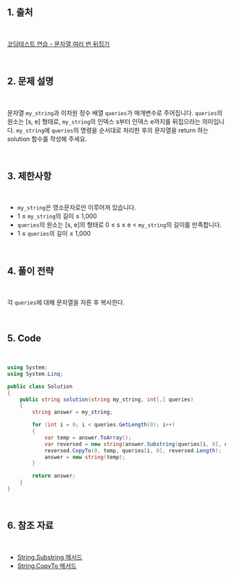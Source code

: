 ## 1. 출처

<br>

[코딩테스트 연습 - 문자열 여러 번 뒤집기](https://school.programmers.co.kr/learn/courses/30/lessons/181913)

<br>

## 2. 문제 설명

<br>

문자열 `my_string`과 이차원 정수 배열 `queries`가 매개변수로 주어집니다. `queries`의 원소는 [s, e] 형태로, `my_string`의 인덱스 s부터 인덱스 e까지를 뒤집으라는 의미입니다. `my_string`에 `queries`의 명령을 순서대로 처리한 후의 문자열을 return 하는 solution 함수를 작성해 주세요.

<br>

## 3. 제한사항

<br>

- `my_string`은 영소문자로만 이루어져 있습니다.
- 1 ≤ `my_string`의 길이 ≤ 1,000
- `queries`의 원소는 [s, e]의 형태로 0 ≤ s ≤ e < `my_string`의 길이를 만족합니다.
- 1 ≤ `queries`의 길이 ≤ 1,000

<br>

## 4. 풀이 전략

<br>
 
각 `queries`에 대해 문자열을 자른 후 복사한다.

<br>

## 5. Code

<br>

```cs
using System;
using System.Linq;

public class Solution
{
    public string solution(string my_string, int[,] queries)
    {
        string answer = my_string;

        for (int i = 0; i < queries.GetLength(0); i++)
        {
            var temp = answer.ToArray();
            var reversed = new string(answer.Substring(queries[i, 0], queries[i, 1] - queries[i, 0] + 1).Reverse().ToArray());
            reversed.CopyTo(0, temp, queries[i, 0], reversed.Length);
            answer = new string(temp);
        }

        return answer;
    }
}
```

<br>

## 6. 참조 자료

<br>

- [String.Substring 메서드](https://learn.microsoft.com/ko-kr/dotnet/api/system.string.substring?view=net-8.0)
- [String.CopyTo 메서드](https://learn.microsoft.com/ko-kr/dotnet/api/system.string.copyto?view=net-8.0)